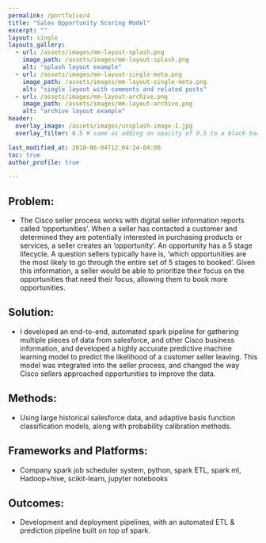 ```yaml
---
permalink: /portfolio/4
title: "Sales Opportunity Scoring Model"
excerpt: ""
layout: single
layouts_gallery:
  - url: /assets/images/mm-layout-splash.png
    image_path: /assets/images/mm-layout-splash.png
    alt: "splash layout example"
  - url: /assets/images/mm-layout-single-meta.png
    image_path: /assets/images/mm-layout-single-meta.png
    alt: "single layout with comments and related posts"
  - url: /assets/images/mm-layout-archive.png
    image_path: /assets/images/mm-layout-archive.png
    alt: "archive layout example"
header:
  overlay_image: /assets/images/unsplash-image-1.jpg
  overlay_filter: 0.5 # same as adding an opacity of 0.5 to a black background

last_modified_at: 2018-06-04T12:04:24-04:00
toc: true
author_profile: true

---
```


## Problem: 
* The Cisco seller process works with digital seller information reports called ‘opportunities’. When a seller has contacted a customer and determined they are potentially interested in purchasing products or services, a seller creates an ‘opportunity’. An opportunity has a 5 stage lifecycle. A question sellers typically have is, ‘which opportunities are the most likely to go through the entire set of 5 stages to booked’. Given this information, a seller would be able to prioritize their focus on the opportunities that need their focus, allowing them to book more opportunities.

## Solution: 
* I developed an end-to-end, automated spark pipeline for gathering multiple pieces of data from salesforce, and other Cisco business information, and developed a highly accurate predictive machine learning model to predict the likelihood of a customer seller leaving. This model was integrated into the seller process, and changed the way Cisco sellers approached opportunities to improve the data.

## Methods:
* Using large historical salesforce data, and adaptive basis function classification models, along with probability calibration methods.

## Frameworks and Platforms:
* Company spark job scheduler system, python, spark ETL, spark ml, Hadoop+hive, scikit-learn, jupyter notebooks

## Outcomes:
* Development and deployment pipelines, with an automated ETL & prediction pipeline built on top of spark.































